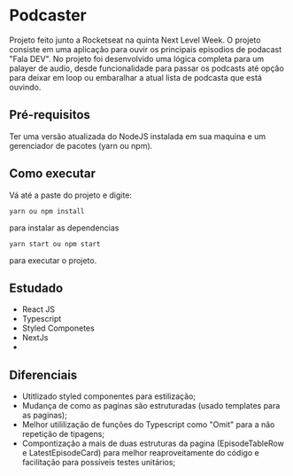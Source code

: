 # Podcaster

Projeto feito junto a Rocketseat na quinta Next Level Week. O projeto consiste em uma aplicação para ouvir os principais episodios de podacast "Fala DEV". No projeto foi desenvolvido uma lógica completa para um palayer de audio, desde funcionalidade para passar os podcasts até opção para deixar em loop ou embaralhar a atual lista de podcasta que está ouvindo.


## Pré-requisitos
Ter uma versão atualizada do NodeJS instalada em sua maquina e um gerenciador de pacotes (yarn ou npm).

## Como executar
Vá até a paste do projeto e digite:
```
yarn ou npm install
```
para instalar as dependencias
```
yarn start ou npm start
```
para executar o projeto.

## Estudado
* React JS
* Typescript
* Styled Componetes
* NextJs
* 

## Diferenciais
* Utitlizado styled componentes para estilização;
* Mudança de como as paginas são estruturadas (usado templates para as paginas);
* Melhor utililização de funções do Typescript como "Omit" para a não repetição de tipagens;
* Compontização a mais de duas estruturas da pagina (EpisodeTableRow e LatestEpisodeCard) para melhor reaproveitamente do código e facilitação para possíveis testes unitários;
